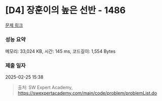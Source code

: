 # [D4] 장훈이의 높은 선반 - 1486 

[문제 링크](https://swexpertacademy.com/main/code/problem/problemDetail.do?contestProbId=AV2b7Yf6ABcBBASw) 

### 성능 요약

메모리: 33,024 KB, 시간: 145 ms, 코드길이: 1,554 Bytes

### 제출 일자

2025-02-25 15:38



> 출처: SW Expert Academy, https://swexpertacademy.com/main/code/problem/problemList.do
